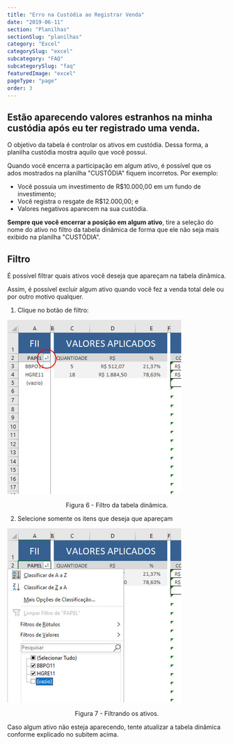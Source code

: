 ```yaml
---
title: "Erro na Custódia ao Registrar Venda"
date: "2019-06-11"
section: "Planilhas"
sectionSlug: "planilhas"
category: "Excel"
categorySlug: "excel"
subcategory: "FAQ"
subcategorySlug: "faq"
featuredImage: "excel"
pageType: "page"
order: 3
---
```


## Estão aparecendo valores estranhos na minha custódia após eu ter registrado uma venda.

O objetivo da tabela é controlar os ativos em custódia. Dessa forma, a planilha custódia mostra aquilo que você possui. 

Quando você encerra a participação em algum ativo, é possível que os ados mostrados na planilha "CUSTÓDIA" fiquem incorretos. Por exemplo:

- Você possuia um investimento de R\$10.000,00 em um fundo de investimento;
- Você registra o resgate de R\$12.000,00; e
- Valores negativos aparecem na sua custódia.

**Sempre que você encerrar a posição em algum ativo**, tire a seleção do nome do ativo no filtro da tabela dinâmica de forma que ele não seja mais exibido na planilha "CUSTÓDIA".


## Filtro

É possível filtrar quais ativos você deseja que apareçam na tabela dinâmica.

Assim, é possível excluir algum ativo quando você fez a venda total dele ou por outro motivo qualquer.

1. Clique no botão de filtro:

![Tabela Excel - Planilha Custódia](../img/planilha-custodia-excel-006.jpg)

<p class="legenda" style="text-align:center">Figura 6 - Filtro da tabela dinâmica.</p>

2. Selecione somente os itens que deseja que apareçam

![Tabela Excel - Planilha Custódia](../img/planilha-custodia-excel-007.jpg)

<p class="legenda" style="text-align:center">Figura 7 - Filtrando os ativos.</p>

Caso algum ativo não esteja aparecendo, tente atualizar a tabela dinâmica conforme explicado no subitem acima.